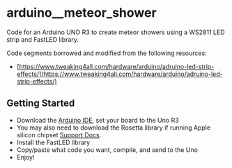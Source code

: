 # arduino__meteor_shower
Code for an Arduino UNO R3 to create meteor showers using a WS2811 LED strip and FastLED library.

Code segments borrowed and modified from the following resources:
- [https://www.tweaking4all.com/hardware/arduino/adruino-led-strip-effects/](https://www.tweaking4all.com/hardware/arduino/adruino-led-strip-effects/)

## Getting Started
- Download the [Arduino IDE](https://www.arduino.cc/en/software), set your board to the Uno R3
- You may also need to download the Rosetta library if running Apple silicon chipset [Support Docs](https://support.arduino.cc/hc/en-us/articles/7765785712156-Error-bad-CPU-type-in-executable-on-macOS).
- Install the FastLED library
- Copy/paste what code you want, compile, and send to the Uno
- Enjoy!
